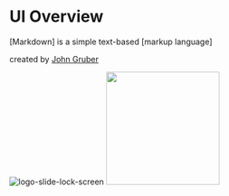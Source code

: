 UI Overview
===========
[Markdown] is a simple text-based [markup language]

created by [John Gruber]
  
[John Gruber]: http://daringfireball.net

![logo-slide-lock-screen](/android-doc-odm/res/logo-slide-lock-screen.svg)
<img  src="/android-doc-odm/res/logo-slide-lock-screen.svg" style="width: 200px;"/>